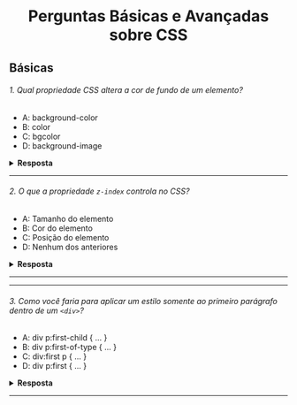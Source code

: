 <div align="center">
  <h1>Perguntas Básicas e Avançadas sobre CSS</h1>
</div>

## Básicas

###### 1. Qual propriedade CSS altera a cor de fundo de um elemento?

- A: background-color
- B: color
- C: bgcolor
- D: background-image

<details><summary><b>Resposta</b></summary>
<p>

#### A resposta correta é: A - background-color

A propriedade CSS `background-color` é usada especificamente para definir a cor de fundo de um elemento HTML.
Esta propriedade aceita valores de cor, como nomes de cores (por exemplo, `red`), valores HEX (por exemplo, `#FF0000`), valores RGB (por exemplo, `rgb(255, 0, 0)`), e mais.

</p>
</details>

---

###### 2. O que a propriedade `z-index` controla no CSS?

- A: Tamanho do elemento
- B: Cor do elemento
- C: Posição do elemento
- D: Nenhum dos anteriores

<details><summary><b>Resposta</b></summary>
<p>

#### A resposta correta é: C - Posição do elemento

`z-index` Controla a sobreposição dos elementos, determinando qual elemento aparece na frente de outro quando eles se sobrepõem.

</p>
</details>

---

---

###### 3. Como você faria para aplicar um estilo somente ao primeiro parágrafo dentro de um `<div>`?

- A: div p:first-child { ... }
- B: div p:first-of-type { ... }
- C: div:first p { ... }
- D: div p:first { ... }

<details><summary><b>Resposta</b></summary>
<p>

#### A resposta correta é: B - `div p:first-of-type { ... }` 

A pseudo-classe `:first-of-type` é usada para selecionar o primeiro elemento de um tipo específico dentro de seu contêiner. No contexto desta pergunta, `div p:first-of-type { ... }` seleciona o primeiro elemento `<p>` dentro de qualquer `<div>`, aplicando estilos apenas a esse parágrafo.

As outras opções têm significados diferentes:

a) `div p:first-child { ... }` - Esta pseudo-classe seleciona o primeiro filho dentro de um `<div>`, mas somente se for um `<p>`. Se houver outro elemento antes do primeiro `<p>`, ele não será selecionado.
c) `div:first p { ... }` - Esta sintaxe é incorreta e não representa uma forma válida de seleção em CSS.
d) `div p:first { ... }` - Também não é uma sintaxe válida em CSS, pois `:first` não existe como pseudo-classe.

</p>
</details>

---
